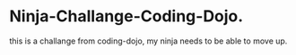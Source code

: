 # Ninja-Challange-Coding-Dojo.
this is a challange from coding-dojo, my ninja needs to be able to move up.
